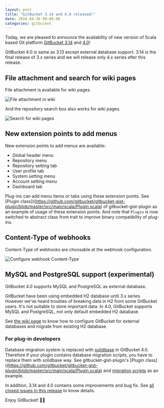 ```yaml
---
layout: post
title: "GitBucket 3.14 and 4.0 released!"
date: 2016-04-30 00:00:00
categories: gitbucket
---
```


Today, we are pleased to announce the availability of new version of Scala based Git platform [GitBucket 3.14](https://github.com/gitbucket/gitbucket/releases/tag/3.14) and [4.0](https://github.com/gitbucket/gitbucket/releases/tag/4.0)! 

GitBucket 4.0 is same as 3.13 except external database support. 3.14 is the final release of 3.x series and  we will release only 4.x series after this release.

## File attachment and search for wiki pages 

File attachment is available for wiki pages.

![File attachment in wiki]({{site.baseurl}}/images/gitbucket-3.14/file-attach-wiki.png)

And the repository search box also works for wiki pages.

![Search for wiki pages]({{site.baseurl}}/images/gitbucket-3.14/file-search.png)

## New extension points to add menus

New extension points to add menus are available:

- Global header menu
- Repository menu
- Repository setting tab
- User profile tab
- System setting menu
- Account setting menu
- Dashboard tab

Plug-ins can add menu items or tabs using these extension points. See [Plugin class]((https://github.com/gitbucket/gitbucket-gist-plugin/blob/master/src/main/scala/Plugin.scala) of  gitbucket-gist-plugin as an example of usage of these extension points. And note that `Plugin` is now switched to abstract class from trait to improve binary compatibility of plug-ins.

## Content-Type of webhooks

Content-Type of webhooks are choosable at the webhook configuration.

![Configure webhook Content-Type]({{site.baseurl}}/images/gitbucket-3.14/webhook-contenttype.png)

## MySQL and PostgreSQL support (experimental)

GitBucket 4.0 supports MySQL and PostgreSQL as external database.

GitBucket have been using embedded H2 database until 3.x series. However we've heard troubles of breaking data in H2 from some GitBucket users. It's not suitable to store important data. In 4.0, GitBucket supports MySQL and PostgreSQL, not only default embedded H2 database. 

See [the wiki page](https://github.com/gitbucket/gitbucket/wiki/External-database-configuration) to know how to configure GitBucket for external databases and migrate from existing H2 database.

### For plug-in developers

Database migration system is replaced with [solidbase](https://github.com/gitbucket/solidbase) in GitBucket 4.0. Therefore if your plugin contains database migration scripts, you have to replace them with solidbase way. See gitbucket-gist-plugin's [Plugin class]((https://github.com/gitbucket/gitbucket-gist-plugin/blob/master/src/main/scala/Plugin.scala) and [migration scripts](https://github.com/gitbucket/gitbucket-gist-plugin/tree/master/src/main/resources/update) as an example.

In addition, 3.14 and 4.0 contains some improvements and bug fix. See [all closed issues in this release](https://github.com/gitbucket/gitbucket/issues?q=is%3Aclosed+milestone%3A3.14) to know details.

Enjoy GitBucket!

